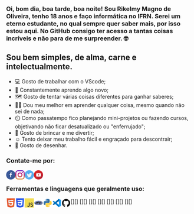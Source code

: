 
### Oi, bom dia, boa tarde, boa noite! Sou Rikelmy Magno de Oliveira, tenho 18 anos e faço informática no IFRN. Serei um eterno estudante, no qual sempre quer saber mais, por isso estou aqui. No GitHub consigo ter acesso a tantas coisas incríveis e não para de me surpreender. :nerd_face:

## Sou bem simples, de alma, carne e intelectualmente.
- :computer: Gosto de trabalhar com o VScode;
- :open_book: Constantemente aprendo algo novo;
- :world_map: Gosto de tentar várias coisas diferentes para ganhar saberes;
- :man_teacher: Dou meu melhor em aprender qualquer coisa, mesmo quando não sei de nada;
- :timer_clock: Como passatempo fico planejando mini-projetos ou fazendo cursos, objetivando não ficar desatualizado ou "enferrujado";
- :teddy_bear: Gosto de brincar e me divertir;
- :relaxed: Tento deixar meu trabalho fácil e engraçado para descontrair;
- :art: Gosto de desenhar.

### Contate-me por:

[<img align="left" alt="Logo do facebook" src="icon/facebook.svg" width="25px">][facebook]
[<img align="left" alt="Logo do instagram" src="icon/instagram.svg" width="25px">][instagram]
[<img align="left" alt="Logo do twitter" src="icon/twitter.svg" width="25px">][twitter]
[<img align="left" alt="Logo do youtube" src="icon/youtube.svg" width="25px">][youtube]

<br>

### Ferramentas e linguagens que geralmente uso:

[<img align="left" alt="Logo do HTML5" src="icon/html5.svg" width="25px">][]
[<img align="left" alt="Logo das CSS3" src="icon/css3.svg" width="25px">][]
[<img align="left" alt="Logo do JavaScript" src="icon/js.svg" width="25px">][]
[<img align="left" alt="Logo do PHP" src="icon/php.svg" width="25px">][]
[<img align="left" alt="Logo do Python" src="icon/python.svg" width="25px">][]
[<img align="left" alt="Logo do VScode" src="icon/vscode.svg" width="25px">][]
[<img align="left" alt="Logo do GitHub" src="icon/github.svg" width="25px">][]

[twitter]: https://twitter.com/Rikelmy_Magno
[instagram]: https://www.instagram.com/umnerdequalquer/
[facebook]: https://www.facebook.com/profile.php?id=100008299009159
[youtube]: https://www.youtube.com/channel/UCfk-drqW1O1VhV9EmLfYhGA